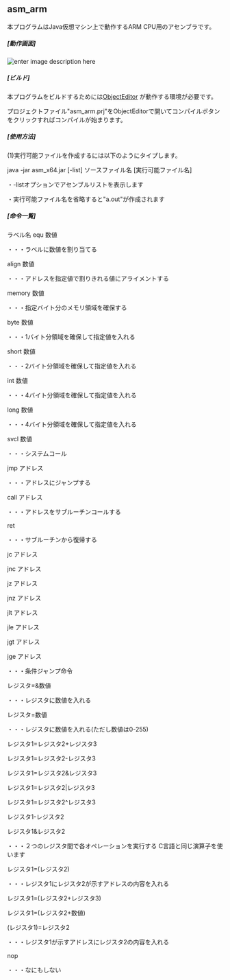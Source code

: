## asm_arm
  
本プログラムはJava仮想マシン上で動作するARM CPU用のアセンブラです。
  
##### [動作画面]
  ![enter image description here](https://imgur.com/HIyZYrq.jpg)  
  
##### [ビルド]
  
本プログラムをビルドするためには[ObjectEditor](https://github.com/kousoz80/ObjectEditor) が動作する環境が必要です。
  
  プロジェクトファイル"asm_arm.prj"をObjectEditorで開いてコンパイルボタンをクリックすればコンパイルが始まります。

  ##### [使用方法]
(1)実行可能ファイルを作成するには以下のようにタイプします。

java -jar asm_x64.jar [-list] ソースファイル名 [実行可能ファイル名]



・-listオプションでアセンブルリストを表示します  
  
・実行可能ファイル名を省略すると"a.out"が作成されます

##### [命令一覧]

ラベル名 equ 数値

・・・ラベルに数値を割り当てる


align 数値

・・・アドレスを指定値で割りきれる値にアライメントする


memory 数値

・・・指定バイト分のメモリ領域を確保する


byte 数値

・・・1バイト分領域を確保して指定値を入れる


short 数値

・・・2バイト分領域を確保して指定値を入れる


int 数値

・・・4バイト分領域を確保して指定値を入れる


long 数値

・・・4バイト分領域を確保して指定値を入れる


svcl 数値

・・・システムコール


jmp アドレス

・・・アドレスにジャンプする




call アドレス

・・・アドレスをサブルーチンコールする




ret

・・・サブルーチンから復帰する


jc アドレス

jnc アドレス

jz アドレス

jnz アドレス

jlt アドレス

jle アドレス

jgt アドレス

jge アドレス

・・・条件ジャンプ命令



レジスタ=&数値

・・・レジスタに数値を入れる


レジスタ=数値

・・・レジスタに数値を入れる(ただし数値は0-255)


レジスタ1=レジスタ2+レジスタ3

レジスタ1=レジスタ2-レジスタ3

レジスタ1=レジスタ2&レジスタ3

レジスタ1=レジスタ2|レジスタ3

レジスタ1=レジスタ2^レジスタ3

レジスタ1-レジスタ2

レジスタ1&レジスタ2

・・・２つのレジスタ間で各オペレーションを実行する
C言語と同じ演算子を使います


レジスタ1=(レジスタ2)

・・・レジスタ1にレジスタ2が示すアドレスの内容を入れる
  
レジスタ1=(レジスタ2+レジスタ3)
  
レジスタ1=(レジスタ2+数値)



(レジスタ1)=レジスタ2

・・・レジスタ1が示すアドレスにレジスタ2の内容を入れる



nop

・・・なにもしない




